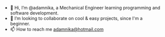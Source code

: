 - 👋 Hi, I’m @adamnika, a Mechanical Engineer learning programming and software development.
- 💞️ I’m looking to collaborate on cool & easy projects, since I'm a beginner.
- 📫 How to reach me adamnika@hotmail.com

<!---
adamnika/adamnika is a ✨ special ✨ repository because its `README.md` (this file) appears on your GitHub profile.
You can click the Preview link to take a look at your changes.
--->
